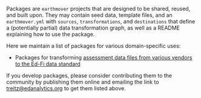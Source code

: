 Packages are `earthmover` projects that are designed to be shared, reused, and built upon. They may contain seed data, template files, and an `earthmover.yml` with `sources`, `transformations`, and `destinations` that define a (potentially partial) data transformation graph, as well as a README explaining how to use the package.

Here we maintain a list of packages for various domain-specific uses:

* Packages for transforming [assessment data files from various vendors to the Ed-Fi data standard](https://github.com/edanalytics/earthmover_edfi_bundles)

If you develop packages, please consider contributing them to the community by publishing them online and emailing the link to [treitz@edanalytics.org](mailto:treitz@edanalytics.org) to get them listed above.
